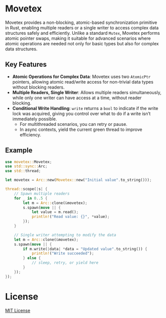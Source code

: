 # Movetex

Movetex provides a non-blocking, atomic-based synchronization primitive in Rust, enabling multiple readers or a single writer to access complex data structures safely and efficiently. Unlike a standard `Mutex`, Movetex performs atomic pointer swaps, making it suitable for advanced scenarios where atomic operations are needed not only for basic types but also for complex data structures.

## Key Features

- **Atomic Operations for Complex Data**: Movetex uses two `AtomicPtr` pointers, allowing atomic read/write access for non-trivial data types without blocking readers.
- **Multiple Readers, Single Writer**: Allows multiple readers simultaneously, while only one writer can have access at a time, without reader blocking.
- **Conditional Write Handling**: `write` returns a `bool` to indicate if the write lock was acquired, giving you control over what to do if a write isn’t immediately possible.
   - For multithreaded scenarios, you can retry or pause.
   - In async contexts, yield the current green thread to improve efficiency.

## Example

```rust
use movetex::Movetex;
use std::sync::Arc;
use std::thread;

let movetex = Arc::new(Movetex::new("Initial value".to_string()));

thread::scope(|s| {
    // Spawn multiple readers
    for _ in 0..5 {
        let m = Arc::clone(&movetex);
        s.spawn(move || {
            let value = m.read();
            println!("Read value: {}", *value);
        });
    }

    // Single writer attempting to modify the data
    let m = Arc::clone(&movetex);
    s.spawn(move || {
        if m.write(|data| *data = "Updated value".to_string()) {
            println!("Write succeeded");
        } else {
            // sleep, retry, or yield here
        }
    });
});
```

# License
[MIT License](https://github.com/m62624/movetex/blob/main/LICENSE)